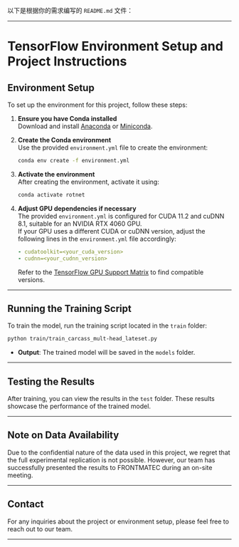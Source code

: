 以下是根据你的需求编写的 `README.md` 文件：

---

# TensorFlow Environment Setup and Project Instructions

## Environment Setup

To set up the environment for this project, follow these steps:

1. **Ensure you have Conda installed**  
   Download and install [Anaconda](https://www.anaconda.com/) or [Miniconda](https://docs.conda.io/en/latest/miniconda.html).

2. **Create the Conda environment**  
   Use the provided `environment.yml` file to create the environment:
   ```bash
   conda env create -f environment.yml
   ```

3. **Activate the environment**  
   After creating the environment, activate it using:
   ```bash
   conda activate rotnet
   ```

4. **Adjust GPU dependencies if necessary**  
   The provided `environment.yml` is configured for CUDA 11.2 and cuDNN 8.1, suitable for an NVIDIA RTX 4060 GPU.  
   If your GPU uses a different CUDA or cuDNN version, adjust the following lines in the `environment.yml` file accordingly:
   ```yaml
   - cudatoolkit=<your_cuda_version>
   - cudnn=<your_cudnn_version>
   ```
   Refer to the [TensorFlow GPU Support Matrix](https://www.tensorflow.org/install/source#gpu) to find compatible versions.

---

## Running the Training Script

To train the model, run the training script located in the `train` folder:
```bash
python train/train_carcass_mult-head_lateset.py
```

- **Output**: The trained model will be saved in the `models` folder.

---

## Testing the Results

After training, you can view the results in the `test` folder. These results showcase the performance of the trained model.

---

## Note on Data Availability

Due to the confidential nature of the data used in this project, we regret that the full experimental replication is not possible. However, our team has successfully presented the results to FRONTMATEC during an on-site meeting.

---

## Contact

For any inquiries about the project or environment setup, please feel free to reach out to our team.

--- 
